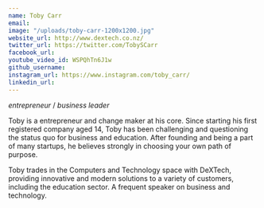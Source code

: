```yaml
---
name: Toby Carr
email: 
image: "/uploads/toby-carr-1200x1200.jpg"
website_url: http://www.dextech.co.nz/
twitter_url: https://twitter.com/TobySCarr
facebook_url: 
youtube_video_id: WSPQhTn6J1w
github_username: 
instagram_url: https://www.instagram.com/toby_carr/
linkedin_url: 
---
```


*entrepreneur* / *business leader*

Toby is a entrepreneur and change maker at his core. Since starting his first registered company aged 14, Toby has been challenging and questioning the status quo for business and education. After founding and being a part of many startups, he believes strongly in choosing your own path of purpose.

Toby trades in the Computers and Technology space with DeXTech, providing innovative and modern solutions to a variety of customers, including the education sector. A frequent speaker on business and technology.
